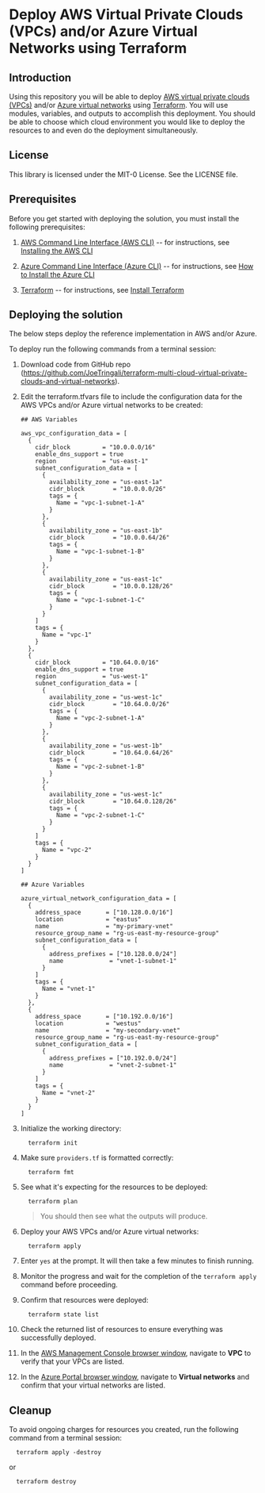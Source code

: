 # Deploy AWS Virtual Private Clouds (VPCs) and/or Azure Virtual Networks using Terraform

## Introduction

Using this repository you will be able to deploy [AWS virtual private clouds (VPCs)](https://docs.aws.amazon.com/vpc/?icmpid=docs_homepage_featuredsvcs) and/or [Azure virtual networks](https://learn.microsoft.com/en-us/azure/virtual-network/) using [Terraform](https://developer.hashicorp.com/terraform/docs). You will use modules, variables, and outputs to accomplish this deployment. You should be able to choose which cloud environment you would like to deploy the resources to and even do the deployment simultaneously.

## License

This library is licensed under the MIT-0 License. See the LICENSE file.

## Prerequisites

Before you get started with deploying the solution, you must install the
following prerequisites:

1.  [AWS Command Line Interface (AWS CLI)](https://aws.amazon.com/cli/)
    -- for instructions, see [Installing the AWS
    CLI](https://docs.aws.amazon.com/cli/latest/userguide/cli-chap-install.html)

1. [Azure Command Line Interface (Azure CLI)](https://learn.microsoft.com/en-us/cli/azure/) 
    -- for instructions, see [How to Install the Azure 
    CLI](https://learn.microsoft.com/en-us/cli/azure/install-azure-cli)

1.  [Terraform](https://developer.hashicorp.com/terraform/docs)
    -- for instructions, see [Install Terraform](https://developer.hashicorp.com/terraform/tutorials/aws-get-started/install-cli)

## Deploying the solution

The below steps deploy the reference implementation in AWS and/or Azure.

To deploy run the following commands from a
terminal session:

1.  Download code from GitHub repo
    (<https://github.com/JoeTringali/terraform-multi-cloud-virtual-private-clouds-and-virtual-networks>).

1.  Edit the terraform.tfvars file to include the configuration data for the AWS VPCs and/or Azure virtual networks to be created:

    ```
    ## AWS Variables

    aws_vpc_configuration_data = [
      {
        cidr_block         = "10.0.0.0/16"
        enable_dns_support = true
        region             = "us-east-1"
        subnet_configuration_data = [
          {
            availability_zone = "us-east-1a"
            cidr_block        = "10.0.0.0/26"
            tags = {
              Name = "vpc-1-subnet-1-A"
            }
          },
          {
            availability_zone = "us-east-1b"
            cidr_block        = "10.0.0.64/26"
            tags = {
              Name = "vpc-1-subnet-1-B"
            }
          },
          {
            availability_zone = "us-east-1c"
            cidr_block        = "10.0.0.128/26"
            tags = {
              Name = "vpc-1-subnet-1-C"
            }
          }
        ]
        tags = {
          Name = "vpc-1"
        }
      },
      {
        cidr_block         = "10.64.0.0/16"
        enable_dns_support = true
        region             = "us-west-1"
        subnet_configuration_data = [
          {
            availability_zone = "us-west-1c"
            cidr_block        = "10.64.0.0/26"
            tags = {
              Name = "vpc-2-subnet-1-A"
            }
          },
          {
            availability_zone = "us-west-1b"
            cidr_block        = "10.64.0.64/26"
            tags = {
              Name = "vpc-2-subnet-1-B"
            }
          },
          {
            availability_zone = "us-west-1c"
            cidr_block        = "10.64.0.128/26"
            tags = {
              Name = "vpc-2-subnet-1-C"
            }
          }
        ]
        tags = {
          Name = "vpc-2"
        }
      }
    ]

    ## Azure Variables

    azure_virtual_network_configuration_data = [
      {
        address_space       = ["10.128.0.0/16"]
        location            = "eastus"
        name                = "my-primary-vnet"
        resource_group_name = "rg-us-east-my-resource-group"
        subnet_configuration_data = [
          {
            address_prefixes = ["10.128.0.0/24"]
            name             = "vnet-1-subnet-1"
          }
        ]
        tags = {
          Name = "vnet-1"
        }
      },
      {
        address_space       = ["10.192.0.0/16"]
        location            = "westus"
        name                = "my-secondary-vnet"
        resource_group_name = "rg-us-east-my-resource-group"
        subnet_configuration_data = [
          {
            address_prefixes = ["10.192.0.0/24"]
            name             = "vnet-2-subnet-1"
          }
        ]
        tags = {
          Name = "vnet-2"
        }
      }
    ]
    ```

1. Initialize the working directory:

    ```
      terraform init
    ```

1.  Make sure `providers.tf` is formatted correctly:

    ```
      terraform fmt
    ```

1. See what it's expecting for the resources to be deployed:

    ```
      terraform plan
    ```
    > You should then see what the outputs will produce.

1.  Deploy your AWS VPCs and/or Azure virtual networks:

    ```
      terraform apply
    ```

1. Enter `yes` at the prompt. It will then take a few minutes to finish running.

1. Monitor the progress and wait for the completion of the ```terraform apply``` command before
proceeding.

1. Confirm that resources were deployed:

    ```
      terraform state list
    ```

1. Check the returned list of resources to ensure everything was successfully deployed.

1. In the [AWS Management Console browser window](https://aws.amazon.com/console/), navigate to **VPC** to verify that your VPCs are listed.

1. In the [Azure Portal browser window](https://portal.azure.com/#home), navigate to **Virtual networks** and confirm that your virtual networks are listed.

## Cleanup

To avoid ongoing charges for resources you created, run the following command from a
terminal session:

```
  terraform apply -destroy 
```

or 

```
  terraform destroy
```
